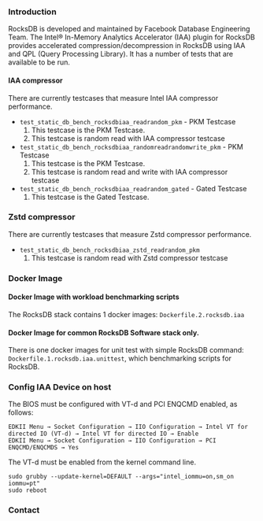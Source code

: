 ### Introduction

RocksDB is developed and maintained by Facebook Database Engineering Team. The Intel® In-Memory Analytics Accelerator (IAA) plugin for RocksDB provides accelerated compression/decompression in RocksDB using IAA and QPL (Query Processing Library). It has a number of tests that are available to be run.

#### IAA compressor
There are currently testcases that measure Intel IAA compressor performance.
* `test_static_db_bench_rocksdbiaa_readrandom_pkm` - PKM Testcase
   1. This testcase is the PKM Testcase.
   2. This testcase is random read with IAA compressor testcase
* `test_static_db_bench_rocksdbiaa_randomreadrandomwrite_pkm` - PKM Testcase
   1. This testcase is the PKM Testcase.
   2. This testcase is random read and write with IAA compressor testcase
* `test_static_db_bench_rocksdbiaa_readrandom_gated` - Gated Testcase
   1. This testcase is the Gated Testcase.


### Zstd compressor
There are currently testcases that measure Zstd compressor performance.
* `test_static_db_bench_rocksdbiaa_zstd_readrandom_pkm`
   1. This testcase is random read with Zstd compressor testcase

### Docker Image

#### Docker Image with workload benchmarking scripts
The RocksDB stack contains 1 docker images: `Dockerfile.2.rocksdb.iaa`

#### Docker Image for common RocksDB Software stack only.
There is one docker images for unit test with simple RocksDB command: `Dockerfile.1.rocksdb.iaa.unittest`, which benchmarking scripts for RocksDB.

### Config IAA Device on host
The BIOS must be configured with VT-d and PCI ENQCMD enabled, as follows:
```
EDKII Menu → Socket Configuration → IIO Configuration → Intel VT for directed IO (VT-d) → Intel VT for directed IO → Enable
EDKII Menu → Socket Configuration → IIO Configuration → PCI ENQCMD/ENQCMDS → Yes
```
The VT-d must be enabled from the kernel command line.
```
sudo grubby --update-kernel=DEFAULT --args="intel_iommu=on,sm_on iommu=pt"
sudo reboot
```

### Contact
